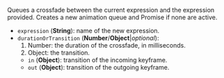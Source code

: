 Queues a crossfade between the current expression and the expression provided. Creates a new animation queue and Promise if none are active.

* `expression` (**String**): name of the new expression.
* `durationOrTransition` (**Number**/**Object**|_optional_):
  1. Number: the duration of the crossfade, in milliseconds.
  2. Object: the transition.
    * `in` (**Object**): transition of the incoming keyframe.
    * `out` (**Object**): transition of the outgoing keyframe.
